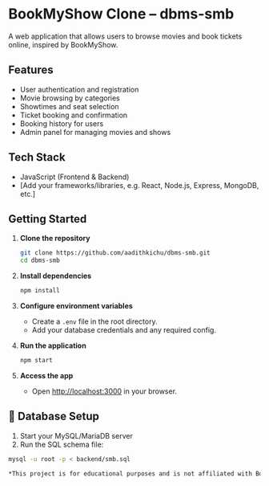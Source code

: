 # BookMyShow Clone – dbms-smb

A web application that allows users to browse movies and book tickets online, inspired by BookMyShow.

## Features

- User authentication and registration
- Movie browsing by categories
- Showtimes and seat selection
- Ticket booking and confirmation
- Booking history for users
- Admin panel for managing movies and shows

## Tech Stack

- JavaScript (Frontend & Backend)
- [Add your frameworks/libraries, e.g. React, Node.js, Express, MongoDB, etc.]

## Getting Started

1. **Clone the repository**
   ```bash
   git clone https://github.com/aadithkichu/dbms-smb.git
   cd dbms-smb
   ```

2. **Install dependencies**
   ```bash
   npm install
   ```

3. **Configure environment variables**
   - Create a `.env` file in the root directory.
   - Add your database credentials and any required config.

4. **Run the application**
   ```bash
   npm start
   ```

5. **Access the app**
   - Open [http://localhost:3000](http://localhost:3000) in your browser.

## 🔧 Database Setup

1. Start your MySQL/MariaDB server
2. Run the SQL schema file:
```bash
mysql -u root -p < backend/smb.sql

*This project is for educational purposes and is not affiliated with BookMyShow.*
